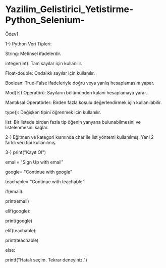 # Yazilim_Gelistirici_Yetistirme-Python_Selenium-
Ödev1

1-) Python Veri Tipleri:

String: Metinsel ifadelerdir.

integer(int): Tam sayılar için kullanılır.

Float-double: Ondalıklı sayılar için kullanılır.

Boolean: True-False ifadeleriyle doğru veya yanlış hesaplamasını yapar.

Mod(%) Operatörü: Sayıların bölümünden kalanı hesaplamaya yarar.

Mantıksal Operatörler: Birden fazla koşulu değerlendirmek için kullanılabilir.

type(): Değişken tipini öğrenmek için kullanılır.

list: Bir listede birden fazla tip öğenin yanyana bulunabilmesini ve listelenmesini sağlar.

2-) Eğitmen ve kategori kısmında char ile list yöntemi kullanılmış. Yani 2 farklı veri tipi kullanılmış.

3-) print("Kayıt Ol")

email= "Sign Up with email"

google= "Continue with google"

teachable= "Continue with teachable"

if(email):

print(email)

elif(google):

print(google)

elif(teachable):

print(teachable)

else:

printf("Hatalı seçim. Tekrar deneyiniz.")
